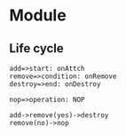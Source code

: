
# Module

## Life cycle

```flow
add=>start: onAttch
remove=>condition: onRemove
destroy=>end: onDestroy

nop=>operation: NOP

add->remove(yes)->destroy
remove(no)->nop
```
